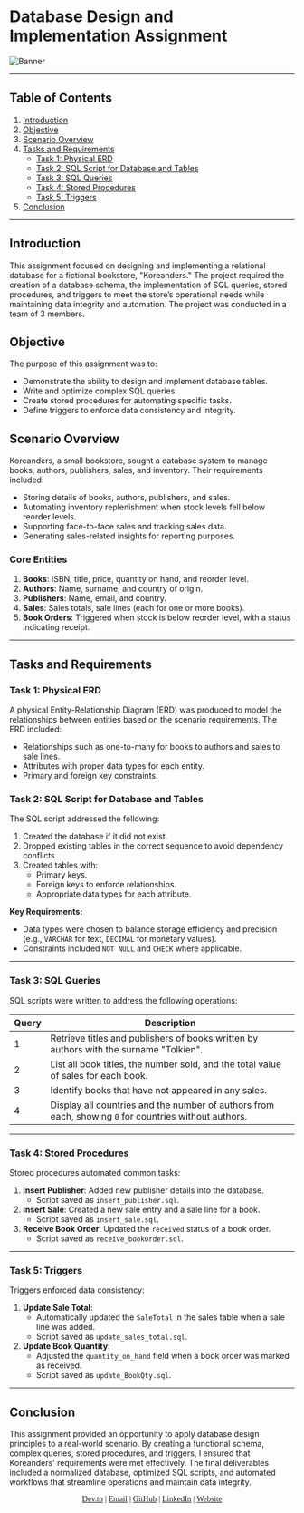 # Database Design and Implementation Assignment


![Banner](https://github.com/user-attachments/assets/a6382d21-9339-4ba8-b7a8-9a315abec7a4)

---

## Table of Contents
1. [Introduction](#introduction)
2. [Objective](#objective)
3. [Scenario Overview](#scenario-overview)
4. [Tasks and Requirements](#tasks-and-requirements)
   - [Task 1: Physical ERD](#task-1-physical-erd)
   - [Task 2: SQL Script for Database and Tables](#task-2-sql-script-for-database-and-tables)
   - [Task 3: SQL Queries](#task-3-sql-queries)
   - [Task 4: Stored Procedures](#task-4-stored-procedures)
   - [Task 5: Triggers](#task-5-triggers)
5. [Conclusion](#conclusion)

---

## Introduction
This assignment focused on designing and implementing a relational database for a fictional bookstore, "Koreanders." The project required the creation of a database schema, the implementation of SQL queries, stored procedures, and triggers to meet the store’s operational needs while maintaining data integrity and automation. The project was conducted in a team of 3 members.

## Objective
The purpose of this assignment was to:
- Demonstrate the ability to design and implement database tables.
- Write and optimize complex SQL queries.
- Create stored procedures for automating specific tasks.
- Define triggers to enforce data consistency and integrity.

## Scenario Overview
Koreanders, a small bookstore, sought a database system to manage books, authors, publishers, sales, and inventory. Their requirements included:
- Storing details of books, authors, publishers, and sales.
- Automating inventory replenishment when stock levels fell below reorder levels.
- Supporting face-to-face sales and tracking sales data.
- Generating sales-related insights for reporting purposes.

### Core Entities
1. **Books**: ISBN, title, price, quantity on hand, and reorder level.
2. **Authors**: Name, surname, and country of origin.
3. **Publishers**: Name, email, and country.
4. **Sales**: Sales totals, sale lines (each for one or more books).
5. **Book Orders**: Triggered when stock is below reorder level, with a status indicating receipt.

---

## Tasks and Requirements

### Task 1: Physical ERD
A physical Entity-Relationship Diagram (ERD) was produced to model the relationships between entities based on the scenario requirements. The ERD included:
- Relationships such as one-to-many for books to authors and sales to sale lines.
- Attributes with proper data types for each entity.
- Primary and foreign key constraints.

### Task 2: SQL Script for Database and Tables
The SQL script addressed the following:
1. Created the database if it did not exist.
2. Dropped existing tables in the correct sequence to avoid dependency conflicts.
3. Created tables with:
   - Primary keys.
   - Foreign keys to enforce relationships.
   - Appropriate data types for each attribute.

**Key Requirements:**
- Data types were chosen to balance storage efficiency and precision (e.g., `VARCHAR` for text, `DECIMAL` for monetary values).
- Constraints included `NOT NULL` and `CHECK` where applicable.

---

### Task 3: SQL Queries
SQL scripts were written to address the following operations:

| **Query** | **Description** |
|-----------|-----------------|
| 1         | Retrieve titles and publishers of books written by authors with the surname "Tolkien". |
| 2         | List all book titles, the number sold, and the total value of sales for each book. |
| 3         | Identify books that have not appeared in any sales. |
| 4         | Display all countries and the number of authors from each, showing `0` for countries without authors. |

---

### Task 4: Stored Procedures
Stored procedures automated common tasks:
1. **Insert Publisher**: Added new publisher details into the database.
   - Script saved as `insert_publisher.sql`.
2. **Insert Sale**: Created a new sale entry and a sale line for a book.
   - Script saved as `insert_sale.sql`.
3. **Receive Book Order**: Updated the `received` status of a book order.
   - Script saved as `receive_bookOrder.sql`.

---

### Task 5: Triggers
Triggers enforced data consistency:
1. **Update Sale Total**:
   - Automatically updated the `SaleTotal` in the sales table when a sale line was added.
   - Script saved as `update_sales_total.sql`.
2. **Update Book Quantity**:
   - Adjusted the `quantity_on_hand` field when a book order was marked as received.
   - Script saved as `update_BookQty.sql`.

---

## Conclusion
This assignment provided an opportunity to apply database design principles to a real-world scenario. By creating a functional schema, complex queries, stored procedures, and triggers, I ensured that Koreanders' requirements were met effectively. The final deliverables included a normalized database, optimized SQL scripts, and automated workflows that streamline operations and maintain data integrity.

<p align="center" style="font-family: 'Times New Roman', serif;">
  <a href="https://dev.to/passionoverpain">Dev.to</a> |
  <a href="mailto:tinomhedziso21@gmail.com">Email</a> |
  <a href="https://github.com/Passion-Over-Pain">GitHub</a> |
  <a href="https://www.linkedin.com/in/tinotenda-mhedziso/">LinkedIn</a> |
  <a href="https://tinotenda-mhedziso.pages.dev/">Website</a>
</p>

